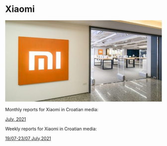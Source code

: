 # Xiaomi

<p align="center">
  <img src="Dta/foto.jpg" width="750" title="hover text">
</p>



Monthly reports for Xiaomi in Croatian media:

[July, 2021](https://raw.githack.com/lusiki/Xiaomi/main/Code/presentation.html#1)

Weekly reports for Xiaomi in Croatian media:

[19/07-23/07 July,2021](https://raw.githack.com/lusiki/Xiaomi/main/Code/weekly19-23.html)
